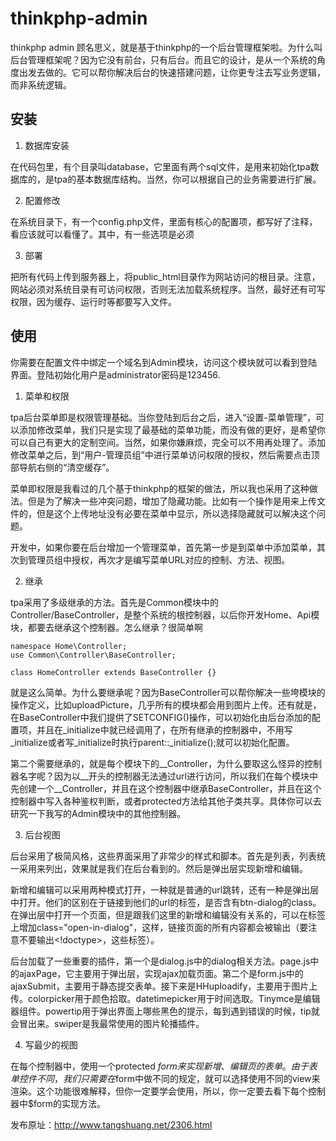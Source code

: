 # thinkphp-admin

thinkphp admin 顾名思义，就是基于thinkphp的一个后台管理框架啦。为什么叫后台管理框架呢？因为它没有前台，只有后台。而且它的设计，是从一个系统的角度出发去做的。它可以帮你解决后台的快速搭建问题，让你更专注去写业务逻辑，而非系统逻辑。

## 安装

1. 数据库安装

在代码包里，有个目录叫database，它里面有两个sql文件，是用来初始化tpa数据库的，是tpa的基本数据库结构。当然，你可以根据自己的业务需要进行扩展。

2. 配置修改

在系统目录下，有一个config.php文件，里面有核心的配置项，都写好了注释，看应该就可以看懂了。其中，有一些选项是必须

3. 部署

把所有代码上传到服务器上，将public_html目录作为网站访问的根目录。注意，网站必须对系统目录有可访问权限，否则无法加载系统程序。当然，最好还有可写权限，因为缓存、运行时等都要写入文件。

## 使用

你需要在配置文件中绑定一个域名到Admin模块，访问这个模块就可以看到登陆界面。登陆初始化用户是administrator密码是123456.

1. 菜单和权限

tpa后台菜单即是权限管理基础。当你登陆到后台之后，进入“设置-菜单管理”，可以添加修改菜单，我们只是实现了最基础的菜单功能，而没有做的更好，是希望你可以自己有更大的定制空间。当然，如果你嫌麻烦，完全可以不用再处理了。添加修改菜单之后，到“用户-管理员组”中进行菜单访问权限的授权，然后需要点击顶部导航右侧的“清空缓存”。

菜单即权限是我看过的几个基于thinkphp的框架的做法，所以我也采用了这种做法。但是为了解决一些冲突问题，增加了隐藏功能。比如有一个操作是用来上传文件的，但是这个上传地址没有必要在菜单中显示，所以选择隐藏就可以解决这个问题。

开发中，如果你要在后台增加一个管理菜单，首先第一步是到菜单中添加菜单，其次到管理员组中授权，再次才是编写菜单URL对应的控制、方法、视图。

2. 继承

tpa采用了多级继承的方法。首先是Common模块中的Controller/BaseController，是整个系统的根控制器，以后你开发Home、Api模块，都要去继承这个控制器。怎么继承？很简单啊

```
namespace Home\Controller;
use Common\Controller\BaseController;

class HomeController extends BaseController {}
```

就是这么简单。为什么要继承呢？因为BaseController可以帮你解决一些垮模块的操作定义，比如uploadPicture，几乎所有的模块都会用到图片上传。还有就是，在BaseController中我们提供了SETCONFIG()操作，可以初始化由后台添加的配置项，并且在_initialize中就已经调用了，在所有继承的控制器中，不用写_initialize或者写_initialize时执行parent::_initialize();就可以初始化配置。

第二个需要继承的，就是每个模块下的__Controller，为什么要取这么怪异的控制器名字呢？因为以__开头的控制器无法通过url进行访问，所以我们在每个模块中先创建一个__Controller，并且在这个控制器中继承BaseController，并且在这个控制器中写入各种鉴权判断，或者protected方法给其他子类共享。具体你可以去研究一下我写的Admin模块中的其他控制器。

3. 后台视图

后台采用了极简风格，这些界面采用了非常少的样式和脚本。首先是列表，列表统一采用<table class="list">来列出，效果就是我们在后台看到的。然后是弹出层实现新增和编辑。

新增和编辑可以采用两种模式打开，一种就是普通的url跳转，还有一种是弹出层中打开。他们的区别在于链接到他们的url的<a>标签，是否含有btn-dialog的class。在弹出层中打开一个页面，但是跟我们这里的新增和编辑没有关系的，可以在<a>标签上增加class="open-in-dialog"，这样，链接页面的所有内容都会被输出（要注意不要输出<!doctype>，<html>这些标签）。

后台加载了一些重要的插件，第一个是dialog.js中的dialog相关方法。page.js中的ajaxPage，它主要用于弹出层，实现ajax加载页面。第二个是form.js中的ajaxSubmit，主要用于静态提交表单。接下来是HHuploadify，主要用于图片上传。colorpicker用于颜色拾取。datetimepicker用于时间选取。Tinymce是编辑器组件。powertip用于弹出界面上哪些黑色的提示，每到遇到错误的时候，tip就会冒出来。swiper是我最常使用的图片轮播插件。

4. 写最少的视图

在每个控制器中，使用一个protected $form来实现新增、编辑页的表单。由于表单控件不同，我们只需要在$form中做不同的规定，就可以选择使用不同的view来渲染。这个功能很难解释，但你一定要学会使用，所以，你一定要去看下每个控制器中$form的实现方法。

发布原址：http://www.tangshuang.net/2306.html
